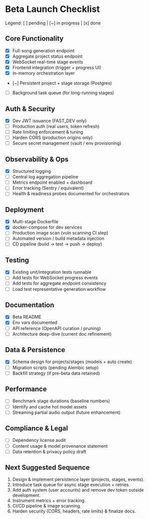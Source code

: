 # Beta Launch Checklist

Legend: [ ] pending | [~] in progress | [x] done

## Core Functionality

- [x] Full-song generation endpoint
- [x] Aggregate project status endpoint
- [x] WebSocket real-time stage events
- [x] Frontend integration (trigger + progress UI)
- [x] In-memory orchestration layer
- [~] Persistent project + stage storage (Postgres)
- [ ] Background task queue (for long-running stages)

## Auth & Security

- [x] Dev JWT issuance (FAST_DEV only)
- [ ] Production auth (real users, token refresh)
- [ ] Rate limiting enforcement & tuning
- [ ] Harden CORS (production origins only)
- [ ] Secure secret management (vault / env provisioning)

## Observability & Ops

- [x] Structured logging
- [ ] Central log aggregation pipeline
- [ ] Metrics endpoint enabled + dashboard
- [ ] Error tracking (Sentry / equivalent)
- [ ] Health & readiness probes documented for orchestrators

## Deployment

- [x] Multi-stage Dockerfile
- [x] docker-compose for dev services
- [ ] Production image scan (vuln scanning CI step)
- [ ] Automated version / build metadata injection
- [ ] CD pipeline (build → test → push → deploy)

## Testing

- [x] Existing unit/integration tests runnable
- [ ] Add tests for WebSocket progress events
- [ ] Add tests for aggregate endpoint consistency
- [ ] Load test representative generation workflow

## Documentation

- [x] Beta README
- [x] Env vars documented
- [ ] API reference (OpenAPI curation / pruning)
- [ ] Architecture deep-dive (current doc refinement)

## Data & Persistence

- [x] Schema design for projects/stages (models + auto create)
- [ ] Migration scripts (pending Alembic setup)
- [ ] Backfill strategy (if pre-beta data retained)

## Performance

- [ ] Benchmark stage durations (baseline numbers)
- [ ] Identify and cache hot model assets
- [ ] Streaming partial audio output (future enhancement)

## Compliance & Legal

- [ ] Dependency license audit
- [ ] Content usage & model provenance statement
- [ ] Data retention & privacy policy draft

## Next Suggested Sequence

1. Design & implement persistence layer (projects, stages, events).
2. Introduce task queue for async stage execution + retries.
3. Add auth system (user accounts) and remove dev token outside development.
4. Instrument metrics + error tracking.
5. CI/CD pipeline & image scanning.
6. Harden security (CORS, headers, rate limits) & finalize docs.
